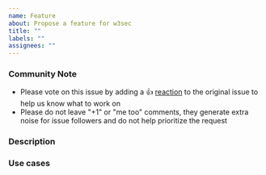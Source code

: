 ```yaml
---
name: Feature
about: Propose a feature for w3sec
title: ""
labels: ""
assignees: ""
---
```


<!--- Please keep this note for the community --->

### Community Note

- Please vote on this issue by adding a 👍 [reaction](https://blog.github.com/2016-03-10-add-reactions-to-pull-requests-issues-and-comments/) to the original issue to help us know what to work on
- Please do not leave "+1" or "me too" comments, they generate extra noise for issue followers and do not help prioritize the request

<!--- Thank you for keeping this note for the community --->

### Description

<!--- Please leave a helpful description of the feature here --->

### Use cases

<!--- How would this feature be used if it is implemented --->
